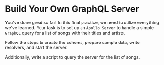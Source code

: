 # Build Your Own GraphQL Server

You've done great so far! In this final practice, we need to utilize everything we've learned. Your task is to set up an `Apollo Server` to handle a simple `GraphQL` query for a list of songs with their titles and artists.

Follow the steps to create the schema, prepare sample data, write resolvers, and start the server.

Additionally, write a script to query the server for the list of songs.